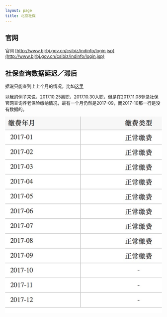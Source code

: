 ```yaml
---
layout: page
title: 北京社保
---
```


## 官网

官网 [http://www.bjrbj.gov.cn/csibiz/indinfo/login.jsp](http://www.bjrbj.gov.cn/csibiz/indinfo/login.jsp)

## 社保查询数据延迟／滞后

据说只能查到上上个月的情况，比如[这里](https://zhidao.baidu.com/question/1110518742596209099.html)

以我的例子来说，2017.10.25离职，2017.10.30入职，但是在2017.11.08登录社保官网查询养老保险缴纳情况，最有一个月仍然是2017-09，而2017-10那一行是没有数据的。

![](/attachments/shebao/WechatIMG4.jpeg)